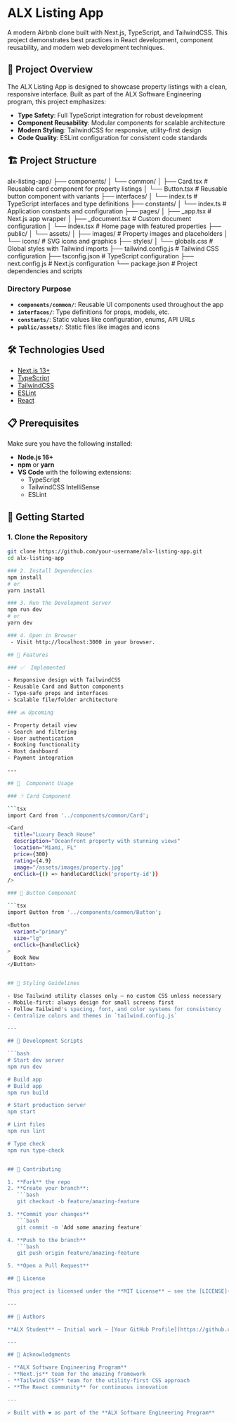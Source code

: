 # ALX Listing App

A modern Airbnb clone built with Next.js, TypeScript, and TailwindCSS. This project demonstrates best practices in React development, component reusability, and modern web development techniques.

## 🚀 Project Overview

The ALX Listing App is designed to showcase property listings with a clean, responsive interface. Built as part of the ALX Software Engineering program, this project emphasizes:

- **Type Safety**: Full TypeScript integration for robust development
- **Component Reusability**: Modular components for scalable architecture
- **Modern Styling**: TailwindCSS for responsive, utility-first design
- **Code Quality**: ESLint configuration for consistent code standards

## 🏗️ Project Structure

alx-listing-app/
├── components/
│ └── common/
│ ├── Card.tsx # Reusable card component for property listings
│ └── Button.tsx # Reusable button component with variants
├── interfaces/
│ └── index.ts # TypeScript interfaces and type definitions
├── constants/
│ └── index.ts # Application constants and configuration
├── pages/
│ ├── _app.tsx # Next.js app wrapper
│ ├── _document.tsx # Custom document configuration
│ └── index.tsx # Home page with featured properties
├── public/
│ └── assets/
│ ├── images/ # Property images and placeholders
│ └── icons/ # SVG icons and graphics
├── styles/
│ └── globals.css # Global styles with Tailwind imports
├── tailwind.config.js # Tailwind CSS configuration
├── tsconfig.json # TypeScript configuration
├── next.config.js # Next.js configuration
└── package.json # Project dependencies and scripts


### Directory Purpose

- **`components/common/`**: Reusable UI components used throughout the app
- **`interfaces/`**: Type definitions for props, models, etc.
- **`constants/`**: Static values like configuration, enums, API URLs
- **`public/assets/`**: Static files like images and icons

## 🛠️ Technologies Used

- [Next.js 13+](https://nextjs.org/)
- [TypeScript](https://www.typescriptlang.org/)
- [TailwindCSS](https://tailwindcss.com/)
- [ESLint](https://eslint.org/)
- [React](https://reactjs.org/)

## 📋 Prerequisites

Make sure you have the following installed:

- **Node.js 16+**
- **npm** or **yarn**
- **VS Code** with the following extensions:
  - TypeScript
  - TailwindCSS IntelliSense
  - ESLint

## 🚀 Getting Started

### 1. Clone the Repository

```bash
git clone https://github.com/your-username/alx-listing-app.git
cd alx-listing-app

### 2. Install Dependencies
npm install
# or
yarn install

### 3. Run the Development Server
npm run dev
# or
yarn dev

### 4. Open in Browser
 - Visit http://localhost:3000 in your browser.

## 🎯 Features

### ✅  Implemented

- Responsive design with TailwindCSS
- Reusable Card and Button components
- Type-safe props and interfaces
- Scalable file/folder architecture

### 🔜 Upcoming

- Property detail view
- Search and filtering
- User authentication
- Booking functionality
- Host dashboard
- Payment integration

---

## 🧩  Component Usage

### 🃏 Card Component

```tsx
import Card from '../components/common/Card';

<Card
  title="Luxury Beach House"
  description="Oceanfront property with stunning views"
  location="Miami, FL"
  price={300}
  rating={4.9}
  image="/assets/images/property.jpg"
  onClick={() => handleCardClick('property-id')}
/>

### 🔘 Button Component

```tsx
import Button from '../components/common/Button';

<Button
  variant="primary"
  size="lg"
  onClick={handleClick}
>
  Book Now
</Button>


## 🎨 Styling Guidelines

- Use Tailwind utility classes only — no custom CSS unless necessary
- Mobile-first: always design for small screens first
- Follow Tailwind's spacing, font, and color systems for consistency
- Centralize colors and themes in `tailwind.config.js`

---

## 📝 Development Scripts

```bash
# Start dev server
npm run dev

# Build app
# Build app
npm run build

# Start production server
npm start

# Lint files
npm run lint

# Type check
npm run type-check


## 🤝 Contributing

1. **Fork** the repo
2. **Create your branch**:
   ```bash
   git checkout -b feature/amazing-feature

3. **Commit your changes**
   ```bash
   git commit -m 'Add some amazing feature'

4. **Push to the branch**
   ```bash
   git push origin feature/amazing-feature

5. **Open a Pull Request**

## 📄 License

This project is licensed under the **MIT License** – see the [LICENSE](./LICENSE) file for details.

---

## 👥 Authors

**ALX Student** – Initial work – [Your GitHub Profile](https://github.com/your-username)

---

## 🙏 Acknowledgments

- **ALX Software Engineering Program**
- **Next.js** team for the amazing framework  
- **Tailwind CSS** team for the utility-first CSS approach  
- **The React community** for continuous innovation

---

> Built with ❤️ as part of the **ALX Software Engineering Program**


